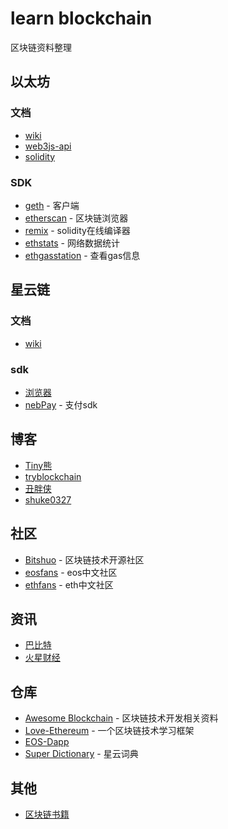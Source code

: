 # learn blockchain
区块链资料整理

## 以太坊
### 文档
- [wiki](https://github.com/ethereum/wiki/wiki)
- [web3js-api](https://github.com/ethereum/wiki/wiki/JavaScript-API)
- [solidity](https://solidity.readthedocs.io/en/v0.4.24/)
### SDK
- [geth](https://github.com/ethereum/go-ethereum) - 客户端
- [etherscan](https://etherscan.io/) - 区块链浏览器
- [remix](http://remix.ethereum.org/) - solidity在线编译器
- [ethstats](https://ethstats.net/) - 网络数据统计
- [ethgasstation](https://ethgasstation.info/index.php) - 查看gas信息
## 星云链
### 文档
- [wiki](https://github.com/nebulasio/wiki/wiki)
### sdk
- [浏览器](https://explorer.nebulas.io/#/)
- [nebPay](https://github.com/nebulasio/nebPay) - 支付sdk

## 博客
- [Tiny熊](https://learnblockchain.cn/)
- [tryblockchain](http://me.tryblockchain.org/)
- [丑胖侠](https://blog.csdn.net/column/details/13651.html)
- [shuke0327](https://www.jianshu.com/u/29f865fe3598)
## 社区
- [Bitshuo](https://bitshuo.com/) - 区块链技术开源社区
- [eosfans](https://eosfans.io/) - eos中文社区
- [ethfans](https://eosfans.io/) - eth中文社区
## 资讯
- [巴比特](http://www.8btc.com)
- [火星财经](http://www.huoxing24.com/)
## 仓库
- [Awesome Blockchain](https://github.com/chaozh/awesome-blockchain-cn) - 区块链技术开发相关资料
- [Love-Ethereum](https://github.com/xianfeng92/Love-Ethereum) - 一个区块链技术学习框架
- [EOS-Dapp](https://github.com/PeterHuZQ/EOS-Dapp)
- [Super Dictionary](https://github.com/15010159959/super-dictionary) - 星云词典
## 其他
- [区块链书籍](https://sale.jd.com/act/dqtmRyTIuQkFHG4.html?cu=true&utm_source=segmentfault.com&utm_medium=tuiguang&utm_campaign=t_1000470991_&utm_term=7caaffb4dd9e4147ba7e5fd2ce98325c&abt=3)

